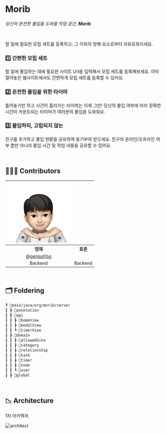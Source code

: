 # Morib
_당신의 온전한 몰입을 도와줄 작업 공간, **Morib**_

<br>

할 일에 필요한 모립 세트를 등록하고, 그 이외의 방해 요소로부터 자유로워지세요.

### 1️⃣ 간편한 모립 세트
할 일에 몰입하는 데에 필요한 사이트 Url을 입력해서 모립 세트를 등록해보세요. 이미 열어놓은 웹사이트에서도 간편하게 모립 세트를 등록할 수 있어요.

### 2️⃣ 온전한 몰입을 위한 타이머
틀어놓기만 하고 시간이 흘러가는 타이머는 이제 그만! 당신의 몰입 여부에 따라 정확한 시간이 카운트되는 타이머가 여러분의 몰입을 도와줘요.

### 3️⃣ 몰입하되, 고립되지 않는
친구를 추가하고 몰입 현황을 공유하며 동기부여 받으세요. 친구의 온라인/오프라인 여부 뿐만 아니라 몰입 시간 및 작업 내용을 공유할 수 있어요.

<br>

## 🧑🏻‍💻 Contributors

|<img src="https://github.com/HanIpBoy/Documents/blob/master/%EC%9D%B4%EB%AA%A8%EC%A7%80/%EC%9C%A0%EC%98%81%EC%9E%AC%20%EC%9D%B4%EB%AA%A8%EC%A7%80.png" width=200>||
|:--:|:--:|
|**영재**|**효준**|
|[@geniusYoo](https://github.com/geniusYoo)||
|Backend|Backend| 

<br>

## 🗂️ Foldering
```
┗ 📂main/java/org/morib/server
┃ ┣ 📂annotation
┃ ┣ 📂api
┃ ┃ ┣ 📂homeView
┃ ┃ ┣ 📂modalView
┃ ┃ ┗ 📂timerView
┃ ┣ 📂domain
┃ ┃ ┣ 📂allowedSite
┃ ┃ ┣ 📂category
┃ ┃ ┣ 📂relationship
┃ ┃ ┣ 📂task
┃ ┃ ┣ 📂timer
┃ ┃ ┣ 📂todo
┃ ┃ ┗ 📂user
┃ ┣ 📂global
```
<br>

## 📉 Architecture
1차 아키텍처

![architect](https://github.com/user-attachments/assets/56334adf-d315-49b2-88e1-4f6c26623cdd)




